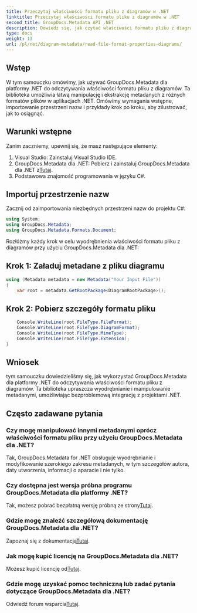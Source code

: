 ```yaml
---
title: Przeczytaj właściwości formatu pliku z diagramów w .NET
linktitle: Przeczytaj właściwości formatu pliku z diagramów w .NET
second_title: GroupDocs.Metadata API .NET
description: Dowiedz się, jak czytać właściwości formatu pliku z diagramów w .NET przy użyciu GroupDocs.Metadata. Wyodrębnij szczegółowe metadane bez wysiłku.
type: docs
weight: 13
url: /pl/net/diagram-metadata/read-file-format-properties-diagrams/
---
```

## Wstęp
W tym samouczku omówimy, jak używać GroupDocs.Metadata dla platformy .NET do odczytywania właściwości formatu pliku z diagramów. Ta biblioteka umożliwia łatwą manipulację i ekstrakcję metadanych z różnych formatów plików w aplikacjach .NET. Omówimy wymagania wstępne, importowanie przestrzeni nazw i przykłady krok po kroku, aby zilustrować, jak to osiągnąć.

## Warunki wstępne
Zanim zaczniemy, upewnij się, że masz następujące elementy:
1. Visual Studio: Zainstaluj Visual Studio IDE.
2.  GroupDocs.Metadata dla .NET: Pobierz i zainstaluj GroupDocs.Metadata dla .NET z[Tutaj](https://releases.groupdocs.com/metadata/net/).
3. Podstawowa znajomość programowania w języku C#.

## Importuj przestrzenie nazw
Zacznij od zaimportowania niezbędnych przestrzeni nazw do projektu C#:
```csharp
using System;
using GroupDocs.Metadata;
using GroupDocs.Metadata.Formats.Document;
```

Rozłóżmy każdy krok w celu wyodrębnienia właściwości formatu pliku z diagramów przy użyciu GroupDocs.Metadata dla .NET:
## Krok 1: Załaduj metadane z pliku diagramu
```csharp
using (Metadata metadata = new Metadata("Your Input File"))
{
    var root = metadata.GetRootPackage<DiagramRootPackage>();
```
## Krok 2: Pobierz szczegóły formatu pliku
```csharp
    Console.WriteLine(root.FileType.FileFormat);
    Console.WriteLine(root.FileType.DiagramFormat);
    Console.WriteLine(root.FileType.MimeType);
    Console.WriteLine(root.FileType.Extension);
}
```

## Wniosek
tym samouczku dowiedzieliśmy się, jak wykorzystać GroupDocs.Metadata dla platformy .NET do odczytywania właściwości formatu pliku z diagramów. Ta biblioteka upraszcza wyodrębnianie i manipulowanie metadanymi, umożliwiając bezproblemową integrację z projektami .NET.

## Często zadawane pytania
### Czy mogę manipulować innymi metadanymi oprócz właściwości formatu pliku przy użyciu GroupDocs.Metadata dla .NET?
Tak, GroupDocs.Metadata for .NET obsługuje wyodrębnianie i modyfikowanie szerokiego zakresu metadanych, w tym szczegółów autora, daty utworzenia, informacji o aparacie i nie tylko.
### Czy dostępna jest wersja próbna programu GroupDocs.Metadata dla platformy .NET?
 Tak, możesz pobrać bezpłatną wersję próbną ze strony[Tutaj](https://releases.groupdocs.com/).
### Gdzie mogę znaleźć szczegółową dokumentację GroupDocs.Metadata dla .NET?
 Zapoznaj się z dokumentacją[Tutaj](https://reference.groupdocs.com/metadata/net/).
### Jak mogę kupić licencję na GroupDocs.Metadata dla .NET?
 Możesz kupić licencję od[Tutaj](https://purchase.groupdocs.com/buy).
### Gdzie mogę uzyskać pomoc techniczną lub zadać pytania dotyczące GroupDocs.Metadata dla .NET?
 Odwiedź forum wsparcia[Tutaj](https://forum.groupdocs.com/c/metadata/14).